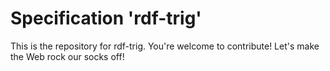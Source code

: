 
# Specification 'rdf-trig'

This is the repository for rdf-trig. You're welcome to contribute! Let's make the Web rock our socks
off!
